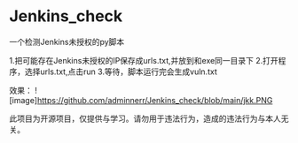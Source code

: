 # Jenkins_check
一个检测Jenkins未授权的py脚本


1.把可能存在Jenkins未授权的IP保存成urls.txt,并放到和exe同一目录下
2.打开程序，选择urls.txt,点击run
3.等待，脚本运行完会生成vuln.txt

效果：
![image]https://github.com/adminnerr/Jenkins_check/blob/main/jkk.PNG


此项目为开源项目，仅提供与学习。请勿用于违法行为，造成的违法行为与本人无关。
